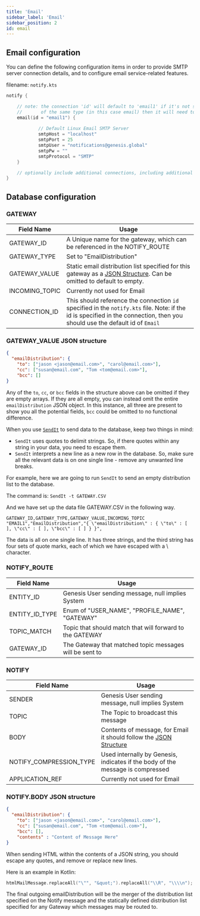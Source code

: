```yaml
---
title: 'Email'
sidebar_label: 'Email'
sidebar_position: 2
id: email
---
```



## Email configuration

You can define the following configuration items in order to provide SMTP server connection details, and to configure email service-related features.

filename: ```notify.kts```

```kotlin
notify {

    // note: the connection 'id' will default to 'email1' if it's not specified, however if you have multiple connections
    //       of the same type (in this case email) then it will need to be specified.
    email(id = "email1") {
    
            // Default Linux Email SMTP Server
            smtpHost = "localhost"
            smtpPort = 25
            smtpUser = "notifications@genesis.global"
            smtpPw = ""
            smtpProtocol = "SMTP"
    }

    // optionally include additional connections, including additional Symphony, Email or Microsoft Teams connections
}
```

## Database configuration

### GATEWAY


| Field Name | Usage |
| --- | --- |
| GATEWAY_ID | A Unique name for the gateway, which can be referenced in the NOTIFY_ROUTE   |
| GATEWAY_TYPE | Set to "EmailDistribution" |
| GATEWAY_VALUE | Static email distribution list specified for this gateway as a [JSON Structure](#GATEWAY_VALUE-JSON-Structure). Can be omitted to default to empty.  |
| INCOMING_TOPIC | Currently not used for Email |
| CONNECTION_ID | This should reference the connection `id` specified in the ```notify.kts``` file. Note: if the id is specified in the connection, then you should use the default id of `Email`

### GATEWAY_VALUE JSON structure

```json
{
  "emailDistribution": {
    "to": ["jason <jason@email.com>", "carol@email.com>"],
    "cc": ["susan@email.com", "Tom <tom@email.com>"],
    "bcc": []
} 
```
Any of the `to`, `cc`, or `bcc` fields in the structure above can be omitted if they are empty arrays. If they are all empty, you can instead omit the entire `emailDistribution` JSON object. In this instance, all three are present to show you all the potential fields, `bcc` could be omitted to no functional difference.

When you use [`SendIt`](/managing-applications/operate/on-the-host/helpful-commands/#sendit-script) to send data to the database, keep two things in mind:

* `SendIt` uses quotes to delimit strings. So, if there quotes within any string in your data, you need to escape them.
* `SendIt` interprets a new line as a new row in the database. So, make sure all the relevant data is on one single line - remove any unwanted line breaks.

For example, here we are going to run `SendIt` to send an empty distribution list to the database.

The command is:  `SendIt -t GATEWAY.CSV`

And we have set up the data file GATEWAY.CSV in the following way.

```text
GATEWAY_ID,GATEWAY_TYPE,GATEWAY_VALUE,INCOMING_TOPIC
"EMAIL1","EmailDistribution","{ \"emailDistribution\" : { \"to\" : [ ], \"cc\" : [ ], \"bcc\" : [ ] } }",
```
The data is all on one single line. It has three strings, and the third string has four sets of quote marks, each of which we have escaped with a \ character.

### NOTIFY_ROUTE

| Field Name | Usage |
| --- | --- |
| ENTITY_ID | Genesis User sending message, null implies System |
| ENTITY_ID_TYPE | Enum of "USER_NAME", "PROFILE_NAME", "GATEWAY" |
| TOPIC_MATCH | Topic that should match that will forward to the GATEWAY |
| GATEWAY_ID | The Gateway that matched topic messages will be sent to |


### NOTIFY

| Field Name | Usage |
| --- | --- |
| SENDER | Genesis User sending message, null implies System |
| TOPIC | The Topic to broadcast this message |
| BODY | Contents of message, for Email it should follow the [JSON Structure](#NOTIFY.BODY-JSON-Structure) |
| NOTIFY_COMPRESSION_TYPE | Used internally by Genesis, indicates if the body of the message is compressed |
| APPLICATION_REF | Currently not used for Email |

### NOTIFY.BODY JSON structure

```json
{
  "emailDistribution": {
    "to": ["jason <jason@email.com>", "carol@email.com>"],
    "cc": ["susan@email.com", "Tom <tom@email.com>"],
    "bcc": [],
    "contents" : "Content of Message Here"
} 
```

When sending HTML within the contents of a JSON string, you should escape any quotes, and remove or replace new lines.

Here is an example in Kotlin:
```kotlin
htmlMailMessage.replaceAll("\"", "&quot;").replaceAll("\\R", "\\\\n");
```

The final outgoing emailDistribution will be the merger of the distribution list specified on the Notify message and the statically defined distribution list specified for any Gateway which messages may be routed to.

